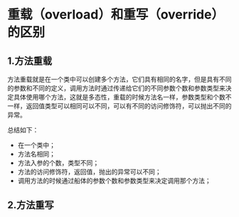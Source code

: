 # 重载（overload）和重写（override）的区别

## 1.方法重载

方法重载就是在一个类中可以创建多个方法，它们具有相同的名字，但是具有不同的参数和不同的定义，调用方法时通过传递给它们的不同参数个数和参数类型来决定具体使用哪个方法，这就是多态性，重载的时候方法名一样，参数类型和个数不一样，返回值类型可以相同可以不同，可以有不同的访问修饰符，可以抛出不同的异常。

总结如下：

* 在一个类中；
* 方法名相同；
* 方法入参的个数，类型不同；
* 方法的访问修饰符，返回值，抛出的异常可以不同；
* 调用方法的时候通过船体的参数个数和参数类型来决定调用那个方法；

## 2.方法重写

## 



